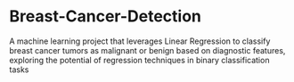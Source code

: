 # Breast-Cancer-Detection
A machine learning project that leverages Linear Regression to classify breast cancer tumors as malignant or benign based on diagnostic features, exploring the potential of regression techniques in binary classification tasks
